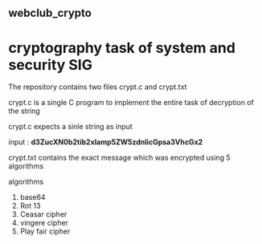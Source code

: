 ## webclub_crypto
# cryptography task of system and security SIG

The repository contains two files crypt.c and crypt.txt

crypt.c is a single C program to implement the entire task of decryption of the string 
    
   crypt.c expects a sinle string as input
    
   input : **d3ZucXN0b2tib2xlamp5ZW5zdnlicGpsa3VhcGx2**
    
crypt.txt contains the exact message which was encrypted using 5 algorithms

algorithms
  1. base64
  2. Rot 13
  3. Ceasar cipher
  4. vingere cipher
  5. Play fair cipher
